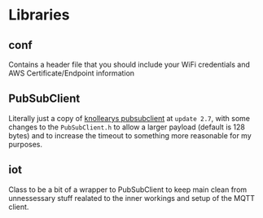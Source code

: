 # Libraries


## conf
Contains a header file that you should include your WiFi credentials and AWS Certificate/Endpoint information

## PubSubClient
Literally just a copy of [knollearys pubsubclient](https://github.com/knolleary/pubsubclient) at ```update 2.7```, with some changes to the ```PubSubClient.h``` to allow a larger payload (default is 128 bytes) and to increase the timeout to something more reasonable for my purposes.

## iot
Class to be a bit of a wrapper to PubSubClient to keep main clean from unnessessary stuff realated to the inner workings and setup of the MQTT client.

